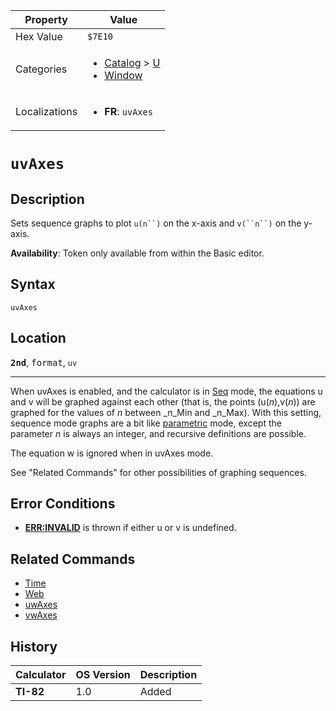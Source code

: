| Property      | Value |
|---------------|-------|
| Hex Value     | `$7E10`|
| Categories    | <ul><li>[Catalog](<../categories/Catalog.md>) > [U](<../categories/Catalog.md#U>)</li><li>[Window](<../categories/Window.md>)</li></ul> |
| Localizations | <ul><li><b>FR</b>: `uvAxes`</li></ul> |

# `uvAxes`

## Description
Sets sequence graphs to plot `u(n``)` on the x-axis and `v(``n``)` on the y-axis.


<b>Availability</b>: Token only available from within the Basic editor.

## Syntax
`uvAxes`

## Location
<tt><kbd><b>2nd</b></kbd></tt>, <kbd>format</kbd>, `uv`
<hr>

When uvAxes is enabled, and the calculator is in [Seq](seq-mode) mode, the equations u and v will be graphed against each other (that is, the points (u(_n_),v(_n_)) are graphed for the values of _n_ between _n_Min and _n_Max). With this setting, sequence mode graphs are a bit like [parametric](param) mode, except the parameter _n_ is always an integer, and recursive definitions are possible.

The equation w is ignored when in uvAxes mode.

See "Related Commands" for other possibilities of graphing sequences.

## Error Conditions

*   **[ERR:INVALID](errors#invalid)** is thrown if either u or v is undefined.

## Related Commands

*   [Time](Time.md)
*   [Web](Web.md)
*   [uwAxes](uwAxes.md)
*   [vwAxes](vwAxes.md)

## History
| Calculator | OS Version | Description |
|------------|------------|-------------|
| <b>TI-82</b> | 1.0 | Added |


